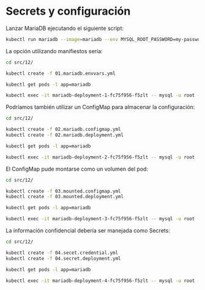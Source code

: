 # Secrets y configuración

Lanzar MariaDB ejecutando el siguiente script:

```bash
kubectl run mariadb --image=mariadb --env MYSQL_ROOT_PASSWORD=my-password
```

La opción utilizando manifiestos sería:

```bash
cd src/12/

kubectl create -f 01.mariadb.envvars.yml

kubectl get pods -l app=mariadb

kubectl exec -it mariadb-deployment-1-fc75f956-f5zlt -- mysql -u root -p
```

Podríamos también utilizar un ConfigMap para almacenar la configuración:

```bash
cd src/12/

kubectl create -f 02.mariadb.configmap.yml
kubectl create -f 02.mariadb.deployment.yml

kubectl get pods -l app=mariadb

kubectl exec -it mariadb-deployment-2-fc75f956-f5zlt -- mysql -u root -p
```

El ConfigMap pude montarse como un volumen del pod:

```bash
cd src/12/

kubectl create -f 03.mounted.configmap.yml
kubectl create -f 03.mounted.deployment.yml

kubectl get pods -l app=mariadb

kubectl exec -it mariadb-deployment-3-fc75f956-f5zlt -- mysql -u root -p
```

La información confidencial debería ser manejada como Secrets:

```bash
cd src/12/

kubectl create -f 04.secet.credential.yml
kubectl create -f 04.secret.deployment.yml

kubectl get pods -l app=mariadb

kubectl exec -it mariadb-deployment-4-fc75f956-f5zlt -- mysql -u root -p
```
